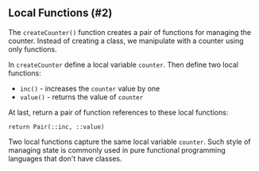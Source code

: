 ## Local Functions (#2)

The `createCounter()` function creates a pair of functions for managing the
counter. Instead of creating a class, we manipulate with a counter using only
functions.

In `createCounter` define a local variable `counter`. Then define two local                                              
functions:

- `inc()` - increases the `counter` value by one
- `value()` - returns the value of `counter`

At last, return a pair of function references to these local functions:

`return Pair(::inc, ::value)`

Two local functions capture the same local variable `counter`. Such style of
managing state is commonly used in pure functional programming languages that
don't have classes.